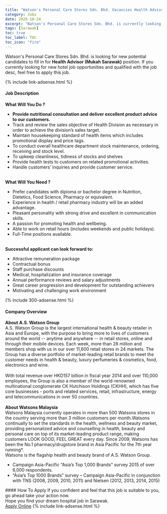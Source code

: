 ```yaml
---
title: "Watson's Personal Care Stores Sdn. Bhd. Vacancies Health Advisor (Mukah Sarawak)" 
category: Jobs 
date: 2020-10-24 
excerpt: "Watson's Personal Care Stores Sdn. Bhd. is currently looking for suitable person to fill in the Health Advisor (Mukah Sarawak) which positioned at Sarawak" 
tags: [Sarawak] 
toc: true 
toc_label: TOC 
toc_icon: "fire" 
--- 
```


<p>Watson's Personal Care Stores Sdn. Bhd. is looking for new potential candidates to fill in for <b>Health Advisor (Mukah Sarawak)</b> position. If you currently looking for new hotel job opportunities and qualified with the job desc, feel free to apply this job.
</p>{% include link-adsense.html %} 
<div><div><h4>Job Description</h4></div><div><div><span><div><div><strong>What Will You Do ?</strong></div><ul><li><strong>Provide nutritional consultation and deliver excellent product advice to our customers.</strong></li><li>Track and review the sales objective of Health Division as necessary in order to achieve the division&#8217;s sales target.</li><li>Maintain housekeeping standard of health items which includes promotional display and price tags.</li><li>To conduct overall healthcare department stock maintenance, ordering, receiving and stock level.</li><li>To upkeep cleanliness, tidiness of stocks and shelves</li><li>Provide health tests to customers on related promotional activities.</li><li>Handle customers&#8217; inquiries and provide customer service.</li></ul><div><br><strong>What Will You Need ?</strong></div><ul><li>Prefer candidates with diploma or bachelor degree in Nutrition, Dietetics, Food Science, Pharmacy or equivalent.</li><li>Experience in health / retail pharmacy industry will be an added advantage.</li><li>Pleasant personality with strong drive and excellent in communication skills.</li><li>A passion for promoting health and wellbeing.</li><li>Able to work on retail hours (includes weekends and public holidays).</li><li>Full-Time positions available.</li></ul><div><br><strong>Successful applicant can look forward to:</strong></div><ul><li>Attractive remuneration package</li><li>Contractual bonus</li><li>Staff purchase discounts</li><li>Medical, hospitalization and insurance coverage</li><li>Annual performance reviews and salary adjustments</li><li>Great career progression and development for outstanding achievers</li><li>Motivating and challenging work environment</li></ul></div></span></div></div></div> 
{% include 300-adsense.html %} 
<div><div><h4>Company Overview</h4></div><div><div><span><div><div>
<strong>About A.S. Watson Group</strong></div>
<div>
	A.S. Watson Group is the largest international health &amp; beauty retailer in Asia and Europe, with the purpose to bring more to lives of customers around the world -- anytime and anywhere -- in retail stores, online and through their mobile devices. Each week, more than 28 million and members shop with us in our over 11,600 retail stores in 24 markets. The Group has a diverse portfolio of market-leading retail brands to meet the customer needs in health &amp; beauty, luxury perfumeries &amp; cosmetics, food, electronics and wine.</div>
<div>
<br>
	With total revenue over HKD157 billion in fiscal year 2014 and over 110,000 employees, the Group is also a member of the world-renowned multinational conglomerate CK Hutchison Holdings (CKHH), which has five core businesses - ports and related services, retail, infrastructure, energy and telecommunications in over 50 countries.<br>
<br>
<strong>About Watsons Malaysia</strong></div>
<div>
	Watsons Malaysia currently operates in more than 500 Watsons stores in the country serving more than 3 million customers per month.Watsons continually to set the standards in the health, wellness and beauty market, providing personalized advice and counselling in health, beauty and personal care on top of its market-leading product range, making customers LOOK GOOD, FEEL GREAT every day. Since 2009, Watsons has been the No.1 pharmacy/drugstore brand in Asia Pacific for the 7th year running*.<br>
	Watsons is the flagship health and beauty brand of A.S. Watson Group.</div>
<ul>
<li>
		Campaign Asia-Pacific &#8220;Asia&#8217;s Top 1,000 Brands&#8221; survey 2015 of over 6,000 respondents.</li>
<li>
		&#8220;Asia&#8217;s Top 1000 Brands&#8221; survey &#8211; Campaign Asia-Pacific in conjunction with TNS (2008, 2009, 2010, 2011) and Nielsen (2012, 2013, 2014, 2015)</li>
</ul></div></span></div></div></div> 
#### How To Apply 
If you confident and feel that this job is suitable to you, go ahead take your action now. <br/> 
Hope you find your dream hospital job in Sarawak. <br/> 
<a href="https://www.jobstreet.com.my/en/job/health-advisor-mukah-sarawak-4390322?jobId=jobstreet-my-job-4390322" class="btn btn--warning" target="_blank" rel="nofollow noopenner">Apply Online</a> 
{% include link-adsense.html %} 